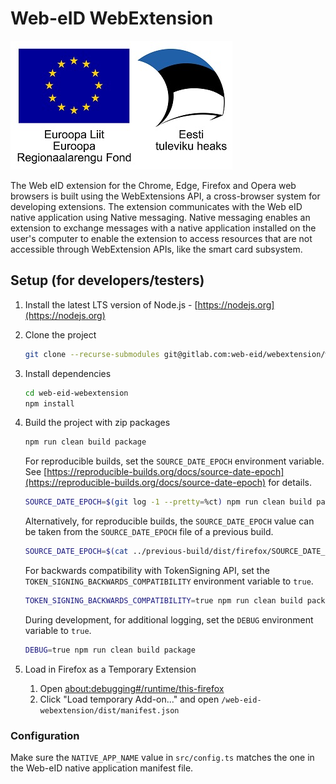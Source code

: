 # Web-eID WebExtension

![European Regional Development Fund](https://github.com/open-eid/DigiDoc4-Client/blob/master/client/images/EL_Regionaalarengu_Fond.png)

The Web eID extension for the Chrome, Edge, Firefox and Opera web browsers is
built using the WebExtensions API, a cross-browser system for developing
extensions. The extension communicates with the Web eID native application
using Native messaging. Native messaging enables an extension to exchange
messages with a native application installed on the user's computer to enable
the extension to access resources that are not accessible through WebExtension
APIs, like the smart card subsystem.

## Setup (for developers/testers)

1. Install the latest LTS version of Node.js - [https://nodejs.org](https://nodejs.org)

2. Clone the project
    ```bash
    git clone --recurse-submodules git@gitlab.com:web-eid/webextension/web-eid-webextension.git
    ```

3. Install dependencies
    ```bash
    cd web-eid-webextension
    npm install
    ```

4. Build the project with zip packages
    ```bash
    npm run clean build package
    ```

    For reproducible builds, set the `SOURCE_DATE_EPOCH` environment variable.  
    See [https://reproducible-builds.org/docs/source-date-epoch](https://reproducible-builds.org/docs/source-date-epoch) for details.
    ```bash
    SOURCE_DATE_EPOCH=$(git log -1 --pretty=%ct) npm run clean build package
    ```

    Alternatively, for reproducible builds, the `SOURCE_DATE_EPOCH` value can be taken from the `SOURCE_DATE_EPOCH` file of a previous build.
    ```bash
    SOURCE_DATE_EPOCH=$(cat ../previous-build/dist/firefox/SOURCE_DATE_EPOCH) npm run clean build package
    ```

    For backwards compatibility with TokenSigning API, set the `TOKEN_SIGNING_BACKWARDS_COMPATIBILITY` environment variable to `true`.
    ```bash
    TOKEN_SIGNING_BACKWARDS_COMPATIBILITY=true npm run clean build package
    ```

    During development, for additional logging, set the `DEBUG` environment variable to `true`.
    ```bash
    DEBUG=true npm run clean build package
    ```

5. Load in Firefox as a Temporary Extension
    1. Open [about:debugging#/runtime/this-firefox](about:debugging#/runtime/this-firefox)
    2. Click "Load temporary Add-on..." and open `/web-eid-webextension/dist/manifest.json`

### Configuration

Make sure the `NATIVE_APP_NAME` value in `src/config.ts` matches the one in
the Web-eID native application manifest file.

